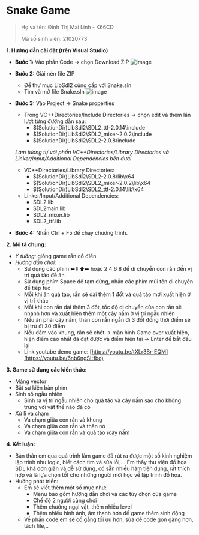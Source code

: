 # Snake Game 
> Họ và tên: Đinh Thị Mai Linh - K66CD 
> 
> Mã số sinh viên: 21020773
>
**1. Hướng dẫn cài đặt (trên Visual Studio)**
  - __Bước 1:__ Vào phần Code -> chọn Download ZIP
  ![image](https://user-images.githubusercontent.com/100121918/170812450-ccab6c04-b593-4ff4-b430-a43a938efb96.png)
  - __Bước 2:__ Giải nén file ZIP 
    + Để thư mục LibSdl2 cùng cấp với Snake.sln
    + Tìm và mở file Snake.sln ![image](https://user-images.githubusercontent.com/100121918/171218184-c9ff04d8-a183-4b37-bb90-ca7b25b34f23.png)

  - __Bước 3:__ Vào Project -> Snake properties
    + Trong VC++Directories/Include Directories -> chọn edit và thêm lần lượt từng đường dẫn sau:
      - $(SolutionDir)LibSdl2\SDL2_ttf-2.0.14\include
      - $(SolutionDir)LibSdl2\SDL2_mixer-2.0.2\include
      - $(SolutionDir)LibSdl2\SDL2-2.0.8\include
      
    _Làm tương tự với phần VC++Directories/Library Directories và Linker/Input/Additional Dependencies bên dưới_
    + VC++Directories/Library Directories:
      - $(SolutionDir)LibSdl2\SDL2-2.0.8\lib\x64
      - $(SolutionDir)LibSdl2\SDL2_mixer-2.0.2\lib\x64
      - $(SolutionDir)LibSdl2\SDL2_ttf-2.0.14\lib\x64
    + Linker/Input/Additional Dependencies:
      - SDL2.lib
      - SDL2main.lib
      - SDL2_mixer.lib
      - SDL2_ttf.lib
   - __Bước 4:__ Nhấn Ctrl + F5 để chạy chương trình.
  
**2. Mô tả chung:**
- _Ý tưởng:_ giống game rắn cổ điển 
- _Hướng dẫn chơi:_ 
  + Sử dụng các phím ⬅⬇⬆➡ hoặc 2 4 6 8 để di chuyển con rắn đến vị trí quả táo để ăn 
  + Sử dụng phím Space để tạm dừng, nhấn các phím mũi tên di chuyển để tiếp tục
  + Mỗi khi ăn quả táo, rắn sẽ dài thêm 1 đốt và quả táo mới xuất hiện ở vị trí khác
  + Mỗi khi con rắn dài thêm 3 đốt, tốc độ di chuyển của con rắn sẽ nhanh hơn và xuất hiện thêm một cây nấm ở vị trí ngẫu nhiên
  + Nếu ăn phải cây nấm, thân con rắn ngắn đi 3 đốt đồng thời điểm sẽ bị trừ đi 30 điểm
  + Nếu đâm vào khung, rắn sẽ chết -> màn hình Game over xuất hiện, hiện điểm cao nhất đã đạt được và điểm hiện tại -> Enter để bắt đầu lại 
  + Link youtube demo game: [https://youtu.be/tXLr3Br-EQM](https://youtu.be/6nb6ngSIHbo)
  
**3. Game sử dụng các kiến thức:**
  + Mảng vector
  + Bắt sự kiện bàn phím
  + Sinh số ngẫu nhiên 
    - Sinh ra vị trí ngẫu nhiên cho quả táo và cây nấm sao cho không trùng với vật thể nào đã có  
  + Xử lí va chạm
    - Va chạm giữa con rắn và khung
    - Va chạm giữa con rắn và thân nó
    - Va chạm giữa con rắn và quả táo /cây nấm 
  
**4. Kết luận:**
  + Bản thân em qua quá trình làm game đã rút ra được một số kinh nghiệm lập trình như logic, biết cách tìm và sửa lỗi,... Em thấy thư viện đồ họa SDL khá đơn giản và dễ sử dụng, có sẵn nhiều hàm tiện dụng, rất thích hợp và là lựa chọn tốt cho những người mới học về lập trình đồ họa.
  + Hướng phát triển: 
    + Em sẽ viết thêm một số mục như: 
      - Menu bao gồm hướng dẫn chơi và các tùy chọn của game
      - Chế độ 2 người cùng chơi
      - Thêm chướng ngại vật, thêm nhiều level
      - Thêm nhiều hình ảnh, âm thanh hơn để game thêm sinh động
    + Về phần code em sẽ cố gắng tối ưu hơn, sửa để code gọn gàng hơn, tách file,..
  
